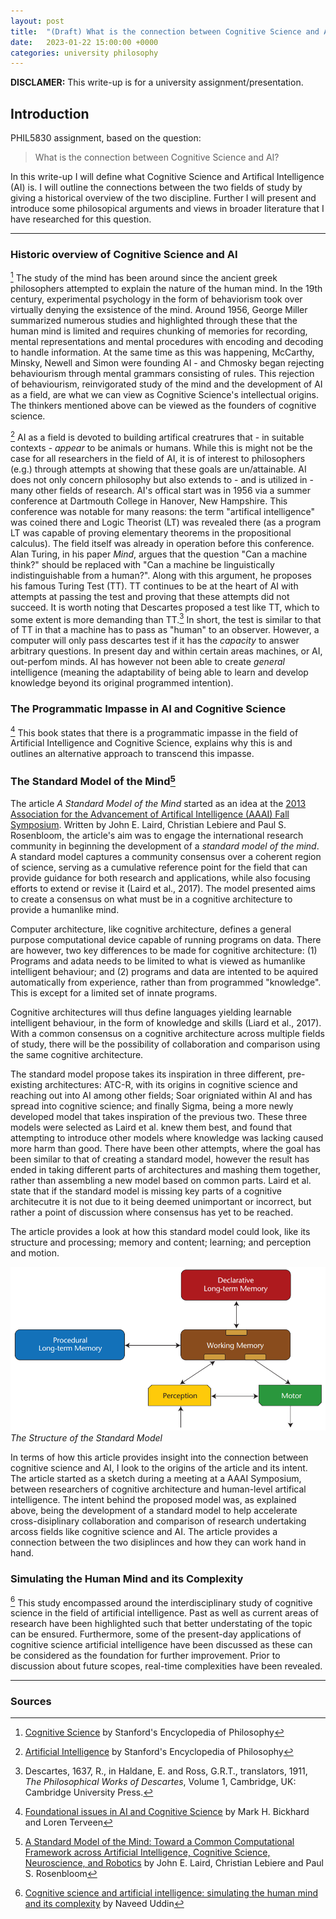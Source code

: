 ```yaml
---
layout: post
title:  "(Draft) What is the connection between Cognitive Science and AI?"
date:   2023-01-22 15:00:00 +0000
categories: university philosophy
---
```


**DISCLAMER:** This write-up is for a university assignment/presentation. 

## Introduction

PHIL5830 assignment, based on the question:
> What is the connection between Cognitive Science and AI?

In this write-up I will define what Cognitive Science and Artifical Intelligence (AI) is. I will outline the connections between the two fields of study by giving a historical overview of the two discipline.
Further I will present and introduce some philosopical arguments and views in broader literature that I have researched for this question.

---

### Historic overview of Cognitive Science and AI

[^3] The study of the mind has been around since the ancient greek philosophers attempted to explain the nature of the human mind. In the 19th century, experimental psychology in the form of behaviorism took over virtually denying the exsistence of the mind.
Around 1956, George Miller summarized numerous studies and highlighted through these that the human mind is limited and requires chunking of memories for recording, mental representations and mental procedures with encoding and decoding to handle information.
At the same time as this was happening, McCarthy, Minsky, Newell and Simon were founding AI - and Chmosky began rejecting behaviourism through mental grammars consisting of rules.
This rejection of behaviourism, reinvigorated study of the mind and the development of AI as a field, are what we can view as Cognitive Science's intellectual origins. The thinkers mentioned above can be viewed as the founders of cognitive science.

[^1] AI as a field is devoted to building artifical creatrures that - in suitable contexts - *appear* to be animals or humans. While this is might not be the case for all researchers in the field of AI, it is of interest to philosophers (e.g.) through attempts at showing that these goals are un/attainable. AI does not only concern philosophy but also extends to - and is utilized in - many other fields of research. 
AI's offical start was in 1956 via a summer conference at Dartmouth College in Hanover, New Hampshire. This conference was notable for many reasons: the term "artifical intelligence" was coined there and Logic Theorist (LT) was revealed there (as a program LT was capable of proving elementary theorems in the propositional calculus).
The field itself was already in operation before this conference. Alan Turing, in his paper *Mind*, argues that the question "Can a machine think?" should be replaced with "Can a machine be linguistically indistinguishable from a human?". Along with this argument, he proposes his famous Turing Test (TT). TT continues to be at the heart of AI with attempts at passing the test and proving that these attempts did not succeed.
It is worth noting that Descartes proposed a test like TT, which to some extent is more demanding than TT.[^4] In short, the test is similar to that of TT in that a machine has to pass as "human" to an observer. However, a computer will only pass descartes test if it has the *capacity* to answer arbitrary questions.
In present day and within certain areas machines, or AI, out-perfom minds. AI has however not been able to create *general* intelligence (meaning the adaptability of being able to learn and develop knowledge beyond its original programmed intention).

### The Programmatic Impasse in AI and Cognitive Science

[^5] This book states that there is a programmatic impasse in the field of Artificial Intelligence and Cognitive Science, explains why this is and outlines an alternative approach to transcend this impasse.

### The Standard Model of the Mind[^2]

The article *A Standard Model of the Mind* started as an idea at the [2013 Association for the Advancement of Artifical Intelligence (AAAI) Fall Symposium](https://aaai.org/Symposia/Fall/fss13.php "2013 Association for the Advancement of Artifical Intelligence Fall Symposium"). Written by John E. Laird, Christian Lebiere and Paul S. Rosenbloom, the article's aim was to engage the international research community in beginning the development of a *standard model of the mind*. A standard model captures a community consensus over a coherent region of science, serving as a cumulative reference point for the field that can provide guidance for both research and applications, while also focusing efforts to extend or revise it (Laird et al., 2017). The model presented aims to create a consensus on what must be in a cognitive architecture to provide a humanlike mind.

Computer architecture, like cognitive architecture, defines a general purpose computational device capable of running programs on data. There are however, two key differences to be made for cognitive architecture: (1) Programs and adata needs to be limited to what is viewed as humanlike intelligent behaviour; and (2) programs and data are intented to be aquired automatically from experience, rather than from programmed "knowledge". This is except for a limited set of innate programs.

Cognitive architectures will thus define languages yielding learnable intelligent behaviour, in the form of knowledge and skills (Liard et al., 2017). With a common consensus on a cognitive architecture across multiple fields of study, there will be the possibility of collaboration and comparison using the same cognitive architecture.

The standard model propose takes its inspiration in three different, pre-existing architectures: ATC-R, with its origins in cognitive science and reaching out into AI among other fields; Soar origniated within AI and has spread into cognitive science; and finally Sigma, being a more newly developed model that takes inspiration of the previous two. These three models were selected as Laird et al. knew them best, and found that attempting to introduce other models where knowledge was lacking caused more harm than good. There have been other attempts, where the goal has been similar to that of creating a standard model, however the result has ended in taking different parts of architectures and mashing them together, rather than assembling a new model based on common parts. Laird et al. state that if the standard model is missing key parts of a cognitive architecutre it is not due to it being deemed unimportant or incorrect, but rather a point of discussion where consensus has yet to be reached.

The article provides a look at how this standard model could look, like its structure and processing; memory and content; learning; and perception and motion.

![The structure of the proposed Standard Model ](/assets/standard-model.png) 
*The Structure of the Standard Model*

In terms of how this article provides insight into the connection between cognitive science and AI, I look to the origins of the article and its intent. The article started as a sketch during a meeting at a AAAI Symposium, between researchers of cognitive architecture and human-level artifical intelligence. The intent behind the proposed model was, as explained above, being the development of a standard model to help accelerate cross-disiplinary collaboration and comparison of research undertaking arcoss fields like cognitive science and AI. The article provides a connection between the two disiplinces and how they can work hand in hand.

### Simulating the Human Mind and its Complexity

[^6] This study encompassed around the interdisciplinary study of cognitive science in the field of artificial intelligence. Past as well as current areas of research have been highlighted such that better understating of the topic can be ensured. Furthermore, some of the present-day applications of cognitive science artificial intelligence have been discussed as these can be considered as the foundation for further improvement. Prior to discussion about future scopes, real-time complexities have been revealed.

---

### Sources

[^1]: [Artificial Intelligence](https://plato.stanford.edu/entries/artificial-intelligence/) by Stanford's Encyclopedia of Philosophy

[^2]: [A Standard Model of the Mind: Toward a Common Computational Framework across Artificial Intelligence, Cognitive Science, Neuroscience, and Robotics](/assets/standardmodelofthemind-laird-lebiere-rosenbloom.pdf) by John E. Laird, Christian Lebiere and Paul S. Rosenbloom

[^3]: [Cognitive Science](https://plato.stanford.edu/entries/cognitive-science) by Stanford's Encyclopedia of Philosophy

[^4]: Descartes, 1637, R., in Haldane, E. and Ross, G.R.T., translators, 1911, *The Philosophical Works of Descartes*, Volume 1, Cambridge, UK: Cambridge University Press.

[^5]: [Foundational issues in AI and Cognitive Science](/assets/foundational-issues-in-ai-cogsci-bickhard-terveen.pdf) by Mark H. Bickhard and Loren Terveen

[^6]: [Cognitive science and artificial intelligence: simulating the human mind and its complexity](/assets/simulating-the-human-mind-naveed-uddin.pdf) by Naveed Uddin
